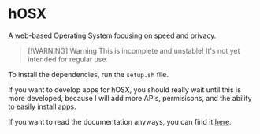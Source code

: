 # hOSX

A web-based Operating System focusing on speed and privacy.

> [!WARNING] Warning
> This is incomplete and unstable! It's not yet intended for regular use.

To install the dependencies, run the `setup.sh` file.

If you want to develop apps for hOSX, you should really wait until this is more developed, because I will add more APIs, permisisons, and the ability to easily install apps.

If you want to read the documentation anyways, you can find it [here](docs.md).